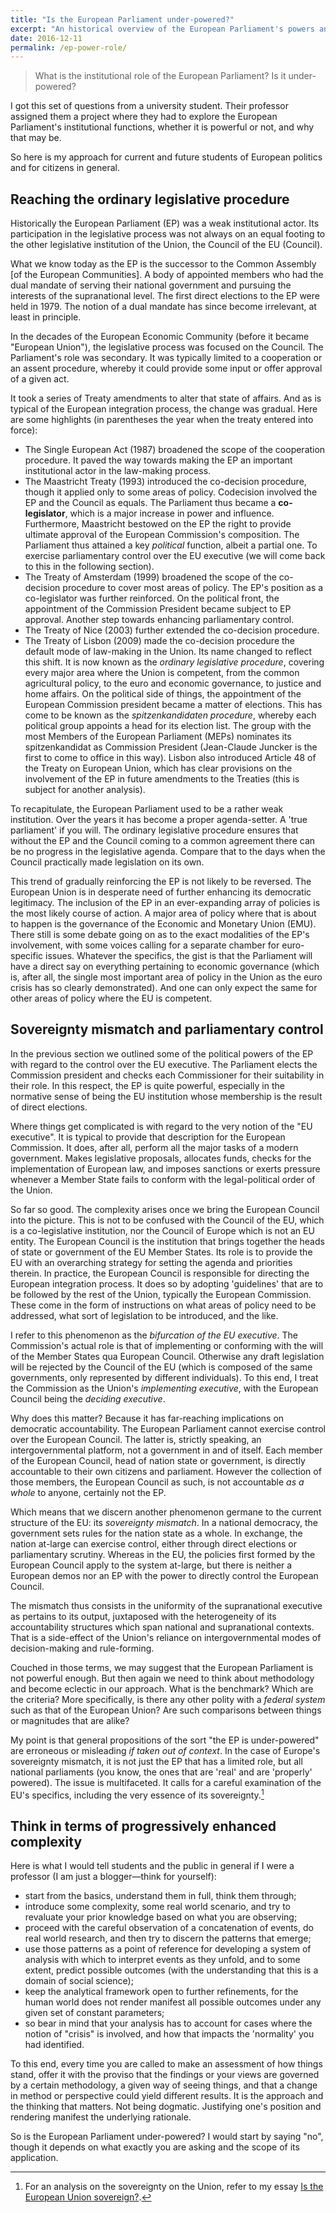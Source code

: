 ```yaml
---
title: "Is the European Parliament under-powered?"
excerpt: "An historical overview of the European Parliament's powers and an analysis of the present state of affairs."
date: 2016-12-11
permalink: /ep-power-role/
---
```

> What is the institutional role of the European Parliament? Is it under-powered?

I got this set of questions from a university student. Their professor assigned them a project where they had to explore the European Parliament's institutional functions, whether it is powerful or not, and why that may be.

So here is my approach for current and future students of European politics and for citizens in general.

## Reaching the ordinary legislative procedure

Historically the European Parliament (EP) was a weak institutional actor. Its participation in the legislative process was not always on an equal footing to the other legislative institution of the Union, the Council of the EU (Council).

What we know today as the EP is the successor to the Common Assembly [of the European Communities]. A body of appointed members who had the dual mandate of serving their national government and pursuing the interests of the supranational level. The first direct elections to the EP were held in 1979. The notion of a dual mandate has since become irrelevant, at least in principle.

In the decades of the European Economic Community (before it became "European Union"), the legislative process was focused on the Council. The Parliament's role was secondary. It was typically limited to a cooperation or an assent procedure, whereby it could provide some input or offer approval of a given act.

It took a series of Treaty amendments to alter that state of affairs. And as is typical of the European integration process, the change was gradual. Here are some highlights (in parentheses the year when the treaty entered into force):

- The Single European Act (1987) broadened the scope of the cooperation procedure. It paved the way towards making the EP an important institutional actor in the law-making process.
- The Maastricht Treaty (1993) introduced the co-decision procedure, though it applied only to some areas of policy. Codecision involved the EP and the Council as equals. The Parliament thus became a **co-legislator**, which is a major increase in power and influence. Furthermore, Maastricht bestowed on the EP the right to provide ultimate approval of the European Commission's composition. The Parliament thus attained a key *political* function, albeit a partial one. To exercise parliamentary control over the EU executive (we will come back to this in the following section).
- The Treaty of Amsterdam (1999) broadened the scope of the co-decision procedure to cover most areas of policy. The EP's position as a co-legislator was further reinforced. On the political front, the appointment of the Commission President became subject to EP approval. Another step towards enhancing parliamentary control.
- The Treaty of Nice (2003) further extended the co-decision procedure.
- The Treaty of Lisbon (2009) made the co-decision procedure the default mode of law-making in the Union. Its name changed to reflect this shift. It is now known as the *ordinary legislative procedure*, covering every major area where the Union is competent, from the common agricultural policy, to the euro and economic governance, to justice and home affairs. On the political side of things, the appointment of the European Commission president became a matter of elections. This has come to be known as the *spitzenkandidaten procedure*, whereby each political group appoints a head for its election list. The group with the most Members of the European Parliament (MEPs) nominates its spitzenkandidat as Commission President (Jean-Claude Juncker is the first to come to office in this way). Lisbon also introduced Article 48 of the Treaty on European Union, which has clear provisions on the involvement of the EP in future amendments to the Treaties (this is subject for another analysis).

To recapitulate, the European Parliament used to be a rather weak institution. Over the years it has become a proper agenda-setter. A 'true parliament' if you will. The ordinary legislative procedure ensures that without the EP and the Council coming to a common agreement there can be no progress in the legislative agenda. Compare that to the days when the Council practically made legislation on its own.

This trend of gradually reinforcing the EP is not likely to be reversed. The European Union is in desperate need of further enhancing its democratic legitimacy. The inclusion of the EP in an ever-expanding array of policies is the most likely course of action. A major area of policy where that is about to happen is the governance of the Economic and Monetary Union (EMU). There still is some debate going on as to the exact modalities of the EP's involvement, with some voices calling for a separate chamber for euro-specific issues. Whatever the specifics, the gist is that the Parliament will have a direct say on everything pertaining to economic governance (which is, after all, the single most important area of policy in the Union as the euro crisis has so clearly demonstrated). And one can only expect the same for other areas of policy where the EU is competent.

## Sovereignty mismatch and parliamentary control

In the previous section we outlined some of the political powers of the EP with regard to the control over the EU executive. The Parliament elects the Commission president and checks each Commissioner for their suitability in their role. In this respect, the EP is quite powerful, especially in the normative sense of being the EU institution whose membership is the result of direct elections.

Where things get complicated is with regard to the very notion of the "EU executive". It is typical to provide that description for the European Commission. It does, after all, perform all the major tasks of a modern government. Makes legislative proposals, allocates funds, checks for the implementation of European law, and imposes sanctions or exerts pressure whenever a Member State fails to conform with the legal-political order of the Union.

So far so good. The complexity arises once we bring the European Council into the picture. This is not to be confused with the Council of the EU, which is a co-legislative institution, nor the Council of Europe which is not an EU entity. The European Council is the institution that brings together the heads of state or government of the EU Member States. Its role is to provide the EU with an overarching strategy for setting the agenda and priorities therein. In practice, the European Council is responsible for directing the European integration process. It does so by adopting 'guidelines' that are to be followed by the rest of the Union, typically the European Commission. These come in the form of instructions on what areas of policy need to be addressed, what sort of legislation to be introduced, and the like.

I refer to this phenomenon as the *bifurcation of the EU executive*. The Commission's actual role is that of implementing or conforming with the will of the Member States qua European Council. Otherwise any draft legislation will be rejected by the Council of the EU (which is composed of the same governments, only represented by different individuals). To this end, I treat the Commission as the Union's *implementing executive*, with the European Council being the *deciding executive*.

Why does this matter? Because it has far-reaching implications on democratic accountability. The European Parliament cannot exercise control over the European Council. The latter is, strictly speaking, an intergovernmental platform, not a government in and of itself. Each member of the European Council, head of nation state or government, is directly accountable to their own citizens and parliament. However the collection of those members, the European Council as such, is not accountable *as a whole* to anyone, certainly not the EP.

Which means that we discern another phenomenon germane to the current structure of the EU: its *sovereignty mismatch*. In a national democracy, the government sets rules for the nation state as a whole. In exchange, the nation at-large can exercise control, either through direct elections or parliamentary scrutiny. Whereas in the EU, the policies first formed by the European Council apply to the system at-large, but there is neither a European demos nor an EP with the power to directly control the European Council.

The mismatch thus consists in the uniformity of the supranational executive as pertains to its output, juxtaposed with the heterogeneity of its accountability structures which span national and supranational contexts. That is a side-effect of the Union's reliance on intergovernmental modes of decision-making and rule-forming.

Couched in those terms, we may suggest that the European Parliament is not powerful enough. But then again we need to think about methodology and become eclectic in our approach. What is the benchmark? Which are the criteria? More specifically, is there any other polity with a *federal system* such as that of the European Union? Are such comparisons between things or magnitudes that are alike?

My point is that general propositions of the sort "the EP is under-powered" are erroneous or misleading *if taken out of context*. In the case of Europe's sovereignty mismatch, it is not just the EP that has a limited role, but all national parliaments (you know, the ones that are 'real' and are 'properly' powered). The issue is multifaceted. It calls for a careful examination of the EU's specifics, including the very essence of its sovereignty.[^EUSov]

[^EUSov]: For an analysis on the sovereignty on the Union, refer to my essay [Is the European Union sovereign?](/eu-sovereignty/).

## Think in terms of progressively enhanced complexity

Here is what I would tell students and the public in general if I were a professor (I am just a blogger—think for yourself):

- start from the basics, understand them in full, think them through;
- introduce some complexity, some real world scenario, and try to revaluate your prior knowledge based on what you are observing;
- proceed with the careful observation of a concatenation of events, do real world research, and then try to discern the patterns that emerge;
- use those patterns as a point of reference for developing a system of analysis with which to interpret events as they unfold, and to some extent, predict possible outcomes (with the understanding that this is a domain of social science);
- keep the analytical framework open to further refinements, for the human world does not render manifest all possible outcomes under any given set of constant parameters;
- so bear in mind that your analysis has to account for cases where the notion of "crisis" is involved, and how that impacts the 'normality' you had identified.

To this end, every time you are called to make an assessment of how things stand, offer it with the proviso that the findings or your views are governed by a certain methodology, a given way of seeing things, and that a change in method or perspective could yield different results. It is the approach and the thinking that matters. Not being dogmatic. Justifying one's position and rendering manifest the underlying rationale.

So is the European Parliament under-powered? I would start by saying "no", though it depends on what exactly you are asking and the scope of its application.
